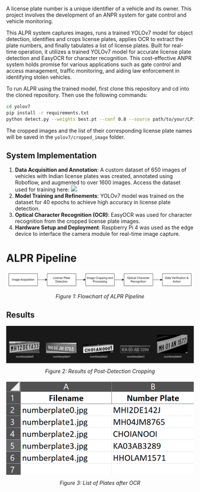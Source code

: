 A license plate number is a unique identifier of a vehicle and its owner. This project involves the development of an ANPR system for gate control and vehicle monitoring.

This ALPR system captures images, runs a trained YOLOv7 model for object detection, identifies and crops license plates, applies OCR to extract the plate numbers, and finally tabulates a list of license plates.  Built for real-time operation, it utilizes a trained YOLOv7 model for accurate license plate detection and EasyOCR for character recognition. This cost-effective ANPR system holds promise for various applications such as gate control and access management, traffic monitoring, and aiding law enforcement in identifying stolen vehicles. 

To run ALPR using the trained model, first clone this repository and cd into the cloned repository.
Then use the following commands:

```bash
cd yolov7
pip install -r requirements.txt
python detect.py --weights best.pt --conf 0.8 --source path/to/your/LPimage_or_imagefolder
```
The cropped images and the list of their corresponding license plate names will be saved in the `yolov7/cropped_image` folder.

## System Implementation
1. **Data Acquisition and Annotation**: A custom dataset of 650 images of vehicles with Indian license plates was created, annotated using Roboflow, and augmented to over 1600 images. Access the dataset used for training here:
   <a href="https://universe.roboflow.com/pranay-rtnxk/number-plate-lga09">
       <img src="https://app.roboflow.com/images/download-dataset-badge.svg"></img>
   </a>
2. **Model Training and Refinements**: YOLOv7 model was trained on the dataset for 40 epochs to achieve high accuracy in license plate detection.
3. **Optical Character Recognition (OCR)**: EasyOCR was used for character recognition from the cropped license plate images.
4. **Hardware Setup and Deployment**: Raspberry Pi 4 was used as the edge device to interface the camera module for real-time image capture.

# ALPR Pipeline
<div align="center" style="margin-bottom: 20px;">
  <img src="imgs/pipeline.png" alt="Flowchart of ALPR Pipeline">
  <br>
  <p style="margin-top: 10px;"><em>Figure 1: Flowchart of ALPR Pipeline</em></p>
</div>

## Results
<div align="center" style="margin-bottom: 20px;">
  <img src="imgs/detected-plate.png" alt="Results of Post-Detection Cropping">
  <br>
  <p style="margin-top: 10px;"><em>Figure 2: Results of Post-Detection Cropping</em></p>
</div>

<div align="center" style="margin-bottom: 20px;">
  <img src="imgs/after-ocr.png" alt="Tabulated List of Plates after OCR">
  <br>
  <p style="margin-top: 10px;"><em>Figure 3: List of Plates after OCR</em></p>
</div>
